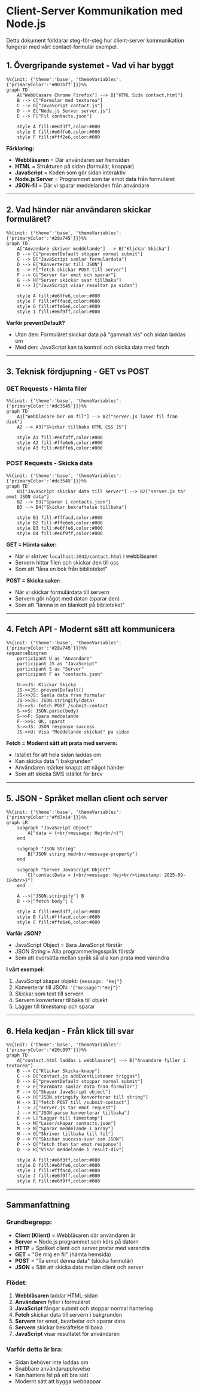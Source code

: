 # Client-Server Kommunikation med Node.js

Detta dokument förklarar steg-för-steg hur client-server kommunikation fungerar med vårt contact-formulär exempel.

## 1. Övergripande systemet - Vad vi har byggt

```mermaid
%%{init: {'theme':'base', 'themeVariables': {'primaryColor':'#007bff'}}}%%
graph TD
    A["Webblasare Chrome Firefox"] --> B["HTML Sida contact.html"]
    B --> C["Formular med textarea"]
    C --> D["JavaScript contact.js"]
    D --> E["Node.js Server server.js"]
    E --> F["Fil contacts.json"]

    style A fill:#e6f3ff,color:#000
    style E fill:#e6ffe6,color:#000
    style F fill:#fff2e6,color:#000
```

**Förklaring:**

- **Webbläsaren** = Där användaren ser hemsidan
- **HTML** = Strukturen på sidan (formulär, knappar)
- **JavaScript** = Koden som gör sidan interaktiv
- **Node.js Server** = Programmet som tar emot data från formuläret
- **JSON-fil** = Där vi sparar meddelanden från användare

---

## 2. Vad händer när användaren skickar formuläret?

```mermaid
%%{init: {'theme':'base', 'themeVariables': {'primaryColor':'#28a745'}}}%%
graph TD
    A["Anvandare skriver meddelande"] --> B["Klickar Skicka"]
    B --> C["preventDefault stoppar normal submit"]
    C --> D["JavaScript samlar formulardata"]
    D --> E["Konverterar till JSON"]
    E --> F["fetch skickar POST till server"]
    F --> G["Server tar emot och sparar"]
    G --> H["Server skickar svar tillbaka"]
    H --> I["JavaScript visar resultat pa sidan"]

    style A fill:#e6ffe6,color:#000
    style F fill:#fffacd,color:#000
    style G fill:#ffe6e6,color:#000
    style I fill:#e6f9ff,color:#000
```

**Varför preventDefault?**

- Utan den: Formuläret skickar data på "gammalt vis" och sidan laddas om
- Med den: JavaScript kan ta kontroll och skicka data med fetch

---

## 3. Teknisk fördjupning - GET vs POST

### GET Requests - Hämta filer

```mermaid
%%{init: {'theme':'base', 'themeVariables': {'primaryColor':'#dc3545'}}}%%
graph TD
    A1["Webblasare ber om fil"] --> A2["server.js laser fil fran disk"]
    A2 --> A3["Skickar tillbaka HTML CSS JS"]

    style A1 fill:#e6f3ff,color:#000
    style A2 fill:#ffe6e6,color:#000
    style A3 fill:#e6ffe6,color:#000
```

### POST Requests - Skicka data

```mermaid
%%{init: {'theme':'base', 'themeVariables': {'primaryColor':'#dc3545'}}}%%
graph TD
    B1["JavaScript skickar data till server"] --> B2["server.js tar emot JSON data"]
    B2 --> B3["Sparar i contacts.json"]
    B3 --> B4["Skickar bekraftelse tillbaka"]

    style B1 fill:#fffacd,color:#000
    style B2 fill:#ffe6e6,color:#000
    style B3 fill:#e6ffe6,color:#000
    style B4 fill:#e6f9ff,color:#000
```

**GET = Hämta saker:**

- När vi skriver `localhost:3042/contact.html` i webbläsaren
- Servern hittar filen och skickar den till oss
- Som att "låna en bok från biblioteket"

**POST = Skicka saker:**

- När vi skickar formulärdata till servern
- Servern gör något med datan (sparar den)
- Som att "lämna in en blankett på biblioteket"

---

## 4. Fetch API - Modernt sätt att kommunicera

```mermaid
%%{init: {'theme':'base', 'themeVariables': {'primaryColor':'#28a745'}}}%%
sequenceDiagram
    participant U as "Anvandare"
    participant JS as "JavaScript"
    participant S as "Server"
    participant F as "contacts.json"

    U->>JS: Klickar Skicka
    JS->>JS: preventDefault()
    JS->>JS: Samla data fran formular
    JS->>JS: JSON.stringify(data)
    JS->>S: fetch POST /submit-contact
    S->>S: JSON.parse(body)
    S->>F: Spara meddelande
    F-->>S: OK, sparat
    S->>JS: JSON response success
    JS->>U: Visa "Meddelande skickat" pa sidan
```

**Fetch = Modernt sätt att prata med servern:**

- Istället för att hela sidan laddas om
- Kan skicka data "i bakgrunden"
- Användaren märker knappt att något händer
- Som att skicka SMS istället för brev

---

## 5. JSON - Språket mellan client och server

```mermaid
%%{init: {'theme':'base', 'themeVariables': {'primaryColor':'#fd7e14'}}}%%
graph LR
    subgraph "JavaScript Object"
        A["data = {<br/>message: Hej<br/>}"]
    end

    subgraph "JSON String"
        B["JSON string med<br/>message-property"]
    end

    subgraph "Server JavaScript Object"
        C["contactData = {<br/>message: Hej<br/>timestamp: 2025-09-18<br/>}"]
    end

    A -->|"JSON.stringify"| B
    B -->|"fetch body"| C

    style A fill:#e6f3ff,color:#000
    style B fill:#fffacd,color:#000
    style C fill:#ffe6e6,color:#000
```

**Varför JSON?**

- JavaScript Object = Bara JavaScript förstår
- JSON String = Alla programmeringsspråk förstår
- Som att översätta mellan språk så alla kan prata med varandra

**I vårt exempel:**

1. JavaScript skapar objekt: `{message: "Hej"}`
2. Konverterar till JSON: `'{"message":"Hej"}'`
3. Skickar som text till servern
4. Servern konverterar tillbaka till objekt
5. Lägger till timestamp och sparar

---

## 6. Hela kedjan - Från klick till svar

```mermaid
%%{init: {'theme':'base', 'themeVariables': {'primaryColor':'#20c997'}}}%%
graph TD
    A["contact.html laddas i webblasare"] --> B["Anvandare fyller i textarea"]
    B --> C["Klickar Skicka-knapp"]
    C --> D["contact.js addEventListener triggas"]
    D --> E["preventDefault stoppar normal submit"]
    E --> F["FormData samlar data fran formular"]
    F --> G["Skapar JavaScript object"]
    G --> H["JSON.stringify konverterar till string"]
    H --> I["fetch POST till /submit-contact"]
    I --> J["server.js tar emot request"]
    J --> K["JSON.parse konverterar tillbaka"]
    K --> L["Laggar till timestamp"]
    L --> M["Laser/skapar contacts.json"]
    M --> N["Sparar meddelande i array"]
    N --> O["Skriver tillbaka till fil"]
    O --> P["Skickar success-svar som JSON"]
    P --> Q["fetch then tar emot response"]
    Q --> R["Visar meddelande i result-div"]

    style A fill:#e6f3ff,color:#000
    style D fill:#e6ffe6,color:#000
    style I fill:#fffacd,color:#000
    style J fill:#e6f9ff,color:#000
    style R fill:#e6f9ff,color:#000
```

---

## Sammanfattning

### Grundbegrepp:

- **Client (Klient)** = Webbläsaren där användaren är
- **Server** = Node.js programmet som körs på datorn
- **HTTP** = Språket client och server pratar med varandra
- **GET** = "Ge mig en fil" (hämta hemsida)
- **POST** = "Ta emot denna data" (skicka formulär)
- **JSON** = Sätt att skicka data mellan client och server

### Flödet:

1. **Webbläsaren** laddar HTML-sidan
2. **Användaren** fyller i formuläret
3. **JavaScript** fångar submit och stoppar normal hantering
4. **Fetch** skickar data till servern i bakgrunden
5. **Servern** tar emot, bearbetar och sparar data
6. **Servern** skickar bekräftelse tillbaka
7. **JavaScript** visar resultatet för användaren

### Varför detta är bra:

- Sidan behöver inte laddas om
- Snabbare användarupplevelse
- Kan hantera fel på ett bra sätt
- Modernt sätt att bygga webbappar

